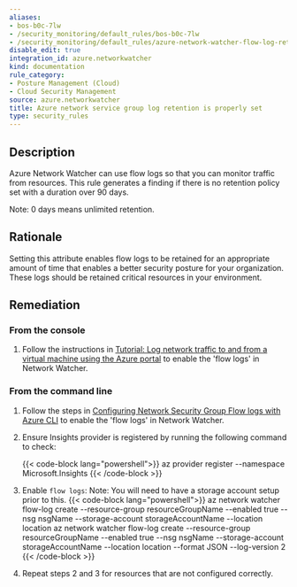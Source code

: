 ```yaml
---
aliases:
- bos-b0c-7lw
- /security_monitoring/default_rules/bos-b0c-7lw
- /security_monitoring/default_rules/azure-network-watcher-flow-log-retention
disable_edit: true
integration_id: azure.networkwatcher
kind: documentation
rule_category:
- Posture Management (Cloud)
- Cloud Security Management
source: azure.networkwatcher
title: Azure network service group log retention is properly set
type: security_rules
---
```


## Description

Azure Network Watcher can use flow logs so that you can monitor traffic from resources. This rule generates a finding if there is no retention policy set with a duration over 90 days. 

Note: 0 days means unlimited retention.

## Rationale

Setting this attribute enables flow logs to be retained for an appropriate amount of time that enables a better security posture for your organization. These logs should be retained critical resources in your environment.

## Remediation

### From the console

1. Follow the instructions in [Tutorial: Log network traffic to and from a virtual machine using the Azure portal][1] to enable the 'flow logs' in Network Watcher.

### From the command line

1. Follow the steps in [Configuring Network Security Group Flow logs with Azure CLI][2] to enable the 'flow logs' in Network Watcher.
2. Ensure Insights provider is registered by running the following command to check:

    {{< code-block lang="powershell">}}
    az provider register --namespace Microsoft.Insights
    {{< /code-block >}}
3. Enable `flow logs`:
    Note: You will need to have a storage account setup prior to this.
    {{< code-block lang="powershell">}}
    az network watcher flow-log create --resource-group resourceGroupName --enabled true --nsg nsgName --storage-account storageAccountName --location location
    az network watcher flow-log create --resource-group resourceGroupName --enabled true --nsg nsgName --storage-account storageAccountName --location location --format JSON --log-version 2
    {{< /code-block >}}
4. Repeat steps 2 and 3 for resources that are not configured correctly.

[1]: https://docs.microsoft.com/en-us/azure/network-watcher/network-watcher-nsg-flow-logging-portal#enable-nsg-flow-log
[2]: https://docs.microsoft.com/en-us/azure/network-watcher/network-watcher-nsg-flow-logging-cli
